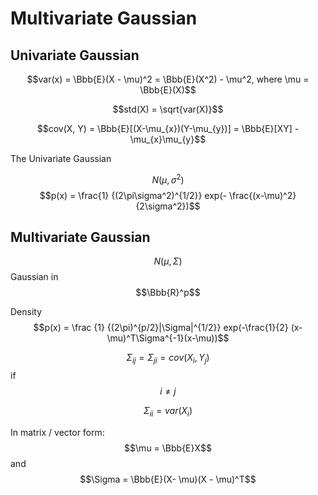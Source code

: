 # Multivariate Gaussian

## Univariate Gaussian
$$var(x) = \Bbb{E}(X - \mu)^2 = \Bbb{E}(X^2) - \mu^2,  where \mu = \Bbb{E}(X)$$

$$std(X) = \sqrt{var(X)}$$

$$cov(X, Y) = \Bbb{E}[(X-\mu_{x})(Y-\mu_{y})] = \Bbb{E}[XY] - \mu_{x}\mu_{y}$$

The Univariate Gaussian

$$N(\mu, \sigma^2)$$
$$p(x) = \frac{1} {(2\pi\sigma^2)^{1/2}} exp(- \frac{(x-\mu)^2} {2\sigma^2})$$

## Multivariate Gaussian

$$N(\mu, \Sigma)$$ Gaussian in $$\Bbb{R}^p$$

Density $$p(x) = \frac {1} {(2\pi)^{p/2}|\Sigma|^{1/2}} exp(-\frac{1}{2} (x-\mu)^T\Sigma^{-1}(x-\mu))$$

$$\Sigma_{ij} = \Sigma_{ji} = cov(X_{i}, Y_{j})$$ if $$i \neq j$$

$$\Sigma_{ii} = var(X_{i})$$

In matrix / vector form: $$\mu = \Bbb{E}X$$ and $$\Sigma = \Bbb{E}(X- \mu)(X - \mu)^T$$




